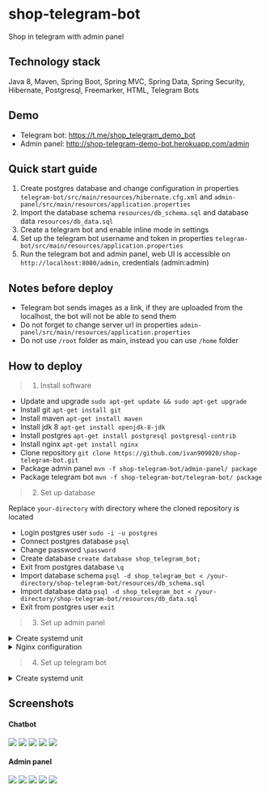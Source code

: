 # shop-telegram-bot
Shop in telegram with admin panel

## Technology stack
Java 8, Maven, Spring Boot, Spring MVC, Spring Data, Spring Security, Hibernate, Postgresql, Freemarker, HTML, Telegram Bots

## Demo
- Telegram bot: https://t.me/shop_telegram_demo_bot
- Admin panel: http://shop-telegram-demo-bot.herokuapp.com/admin

## Quick start guide
1. Create postgres database and change configuration in properties `telegram-bot/src/main/resources/hibernate.cfg.xml` and `admin-panel/src/main/resources/application.properties`
2. Import the database schema `resources/db_schema.sql` and database data `resources/db_data.sql`
3. Create a telegram bot and enable inline mode in settings
4. Set up the telegram bot username and token in properties `telegram-bot/src/main/resources/application.properties`
5. Run the telegram bot and admin panel, web UI is accessible on `http://localhost:8080/admin`, credentials (admin:admin)

## Notes before deploy
- Telegram bot sends images as a link, if they are uploaded from the localhost, the bot will not be able to send them
- Do not forget to change server url in properties `admin-panel/src/main/resources/application.properties`
- Do not use `/root` folder as main, instead you can use `/home` folder

## How to deploy
> 1. Install software

- Update and upgrade `sudo apt-get update && sudo apt-get upgrade`
- Install git `apt-get install git`
- Install maven `apt-get install maven`
- Install jdk 8 `apt-get install openjdk-8-jdk`
- Install postgres `apt-get install postgresql postgresql-contrib`
- Install nginx `apt-get install nginx`
- Clone repository `git clone https://github.com/ivan909020/shop-telegram-bot.git`
- Package admin panel `mvn -f shop-telegram-bot/admin-panel/ package`
- Package telegram bot `mvn -f shop-telegram-bot/telegram-bot/ package`

> 2. Set up database

Replace `your-directory` with directory where the cloned repository is located

- Login postgres user `sudo -i -u postgres`
- Connect postgres database `psql`
- Change password `\password`
- Create database `create database shop_telegram_bot;`
- Exit from postgres database `\q`
- Import database schema `psql -d shop_telegram_bot < /your-directory/shop-telegram-bot/resources/db_schema.sql`
- Import database data `psql -d shop_telegram_bot < /your-directory/shop-telegram-bot/resources/db_data.sql`
- Exit from postgres user `exit`

> 3. Set up admin panel

<details>
    <summary>Create systemd unit</summary>

Replace `your-directory` with directory where the cloned repository is located

`nano /etc/systemd/system/shop-admin-panel.service`

```
[Unit]
Description=shop-admin-panel
After=syslog.target

[Service]
WorkingDirectory=/your-directory/shop-telegram-bot/resources/
ExecStart=/usr/bin/java -jar /your-directory/shop-telegram-bot/admin-panel/target/admin-panel-1.0.0.jar
StandardOutput=journal
StandardError=journal
SyslogIdentifier=shop-admin-panel
SuccessExitStatus=143
Type=simple
Restart=always

[Install]
WantedBy=multi-user.target reboot.target default.target poweroff.target
 ```

`systemctl daemon-reload`

`systemctl enable shop-admin-panel.service`

`systemctl start shop-admin-panel.service`
</details>

<details>
    <summary>Nginx configuration</summary>

Replace `your-domain.com` with your domain (domain is needed for correct sending of product photos)

`nano /etc/nginx/conf.d/your-domain.com.conf`

```
server {

    listen 80;

    server_name your-domain.com;


    index index.html;

    include conf.d/shop-admin-panel.include;

}
 ```

`nano /etc/nginx/conf.d/shop-admin-panel.include`

```
location /admin {

    proxy_pass http://127.0.0.1:8080;
    proxy_set_header Host $host;
    proxy_set_header X-Real-IP $remote_addr;
    proxy_set_header X-Forwarded-For $proxy_add_x_forwarded_for;
    client_max_body_size 1024m;

}
 ```

`systemctl restart nginx`
</details>

> 4. Set up telegram bot

<details>
    <summary>Create systemd unit</summary>

Replace `your-directory` with directory where the cloned repository is located

`nano /etc/systemd/system/shop-telegram-bot.service`

```
[Unit]
Description=shop-telegram-bot
After=syslog.target

[Service]
WorkingDirectory=/your-directory/shop-telegram-bot/resources/
ExecStart=/usr/bin/java -jar /your-directory/shop-telegram-bot/telegram-bot/target/telegram-bot-1.0.0-jar-with-dependencies.jar
StandardOutput=journal
StandardError=journal
SyslogIdentifier=shop-telegram-bot
SuccessExitStatus=143
Type=simple
Restart=always

[Install]
WantedBy=multi-user.target reboot.target default.target poweroff.target
 ```

`systemctl daemon-reload`

`systemctl enable shop-telegram-bot.service`

`systemctl start shop-telegram-bot.service`
</details>

## Screenshots
#### Chatbot
![](resources/images/1.jpg)
![](resources/images/2.jpg)
![](resources/images/3.jpg)
![](resources/images/4.jpg)
![](resources/images/5.jpg)
#### Admin panel
![](resources/images/6.jpg)
![](resources/images/7.jpg)
![](resources/images/8.jpg)
![](resources/images/9.jpg)
![](resources/images/10.jpg)
